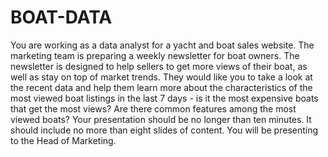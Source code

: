 # BOAT-DATA
You are working as a data analyst for a yacht and boat sales website. The marketing team is
preparing a weekly newsletter for boat owners. The newsletter is designed to help sellers to get
more views of their boat, as well as stay on top of market trends.
They would like you to take a look at the recent data and help them learn more about the
characteristics of the most viewed boat listings in the last 7 days - is it the most expensive boats
that get the most views? Are there common features among the most viewed boats?
Your presentation should be no longer than ten minutes. It should include no more than eight
slides of content. You will be presenting to the Head of Marketing.
